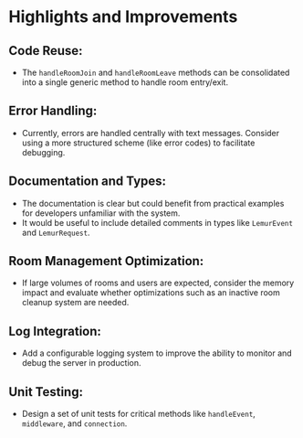 # Highlights and Improvements

## Code Reuse:

- The `handleRoomJoin` and `handleRoomLeave` methods can be consolidated into a single generic method to handle room entry/exit.

## Error Handling:

- Currently, errors are handled centrally with text messages. Consider using a more structured scheme (like error codes) to facilitate debugging.

## Documentation and Types:

- The documentation is clear but could benefit from practical examples for developers unfamiliar with the system.
- It would be useful to include detailed comments in types like `LemurEvent` and `LemurRequest`.

## Room Management Optimization:

- If large volumes of rooms and users are expected, consider the memory impact and evaluate whether optimizations such as an inactive room cleanup system are needed.

## Log Integration:

- Add a configurable logging system to improve the ability to monitor and debug the server in production.

## Unit Testing:

- Design a set of unit tests for critical methods like `handleEvent`, `middleware`, and `connection`.
